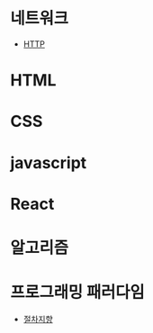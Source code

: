 # 네트워크
+ [HTTP](https://velog.io/@parksangsoo/HTTP)

# HTML

# CSS

# javascript

# React

# 알고리즘

# 프로그래밍 패러다임
+ [절차지향](https://velog.io/@parksangsoo/%EC%A0%88%EC%B0%A8%EC%A7%80%ED%96%A5-%ED%94%84%EB%A1%9C%EA%B7%B8%EB%9E%98%EB%B0%8D)
